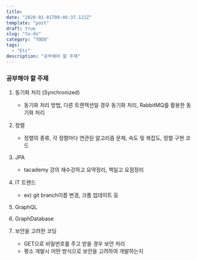 ```yaml
---
title: 
date: "2020-01-01T09:46:37.121Z"
template: "post"
draft: true
slug: "to-do"
category: "TODO"
tags:
  - "Etc"
description: "공부해야 할 주제"
---
```


### 공부해야 할 주제
1. 동기화 처리 (Synchronized)
    - 동기화 처리 방법, 다른 트랜잭션일 경우 동기화 처리, RabbitMQ를 활용한 동기화 처리

2. 정렬
    - 정렬의 종류, 각 정렬마다 연관된 알고리즘 문제, 속도 및 복잡도, 정렬 구현 코드

3. JPA
    - tacademy 강의 재수강하고 요약정리, 책일고 요점정리

4. IT 트렌드
    - ex) git branch이름 변경, 크롬 업데이트 등

5. GraphQL

6. GraphDatabase

7. 보안을 고려한 코딩
    - GET으로 비밀번호를 주고 받을 경우 보안 처리
    - 평소 개발시 어떤 방식으로 보안을 고려하여 개발하는지
